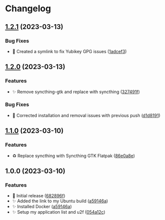 # Changelog

## [1.2.1](https://github.com/ironman820/ironman-ublue/compare/v1.2.0...v1.2.1) (2023-03-13)


### Bug Fixes

* :bug: Created a symlink to fix Yubikey GPG issues ([1adcef3](https://github.com/ironman820/ironman-ublue/commit/1adcef3f95a1340727c198ee90dcfcab2b31ff85))

## [1.2.0](https://github.com/ironman820/ironman-ublue/compare/v1.1.0...v1.2.0) (2023-03-13)


### Features

* :sparkles: Remove syncthing-gtk and replace with syncthing ([327491f](https://github.com/ironman820/ironman-ublue/commit/327491fd013b78977a0d793dd194a0f4aac520fb))


### Bug Fixes

* :bug: Corrected installation and removal issues with previous push ([d1d8191](https://github.com/ironman820/ironman-ublue/commit/d1d8191d4574da4e108fca9b3acda350aee96e61))

## [1.1.0](https://github.com/ironman820/ironman-ublue/compare/v1.0.0...v1.1.0) (2023-03-10)


### Features

* :recycle: Replace syncthing with Syncthing GTK Flatpak ([86e0a8e](https://github.com/ironman820/ironman-ublue/commit/86e0a8e5f63a76d4cc5adf554eff24677aed1bf1))

## 1.0.0 (2023-03-10)


### Features

* :bookmark: Initial release ([682896f](https://github.com/ironman820/ironman-ublue/commit/682896fad9bbe9085ed50e87f85bb0243683f4f5))
* :sparkles: Added the link to my Ubuntu build ([a59146a](https://github.com/ironman820/ironman-ublue/commit/a59146a82919401f35b0090dc4f855bf8f2de1cf))
* :sparkles: Installed Docker ([a59146a](https://github.com/ironman820/ironman-ublue/commit/a59146a82919401f35b0090dc4f855bf8f2de1cf))
* :sparkles: Setup my application list and u2f ([054a12c](https://github.com/ironman820/ironman-ublue/commit/054a12c0aa6dee7a0a2e089ecc9daf0a874d2ec8))
